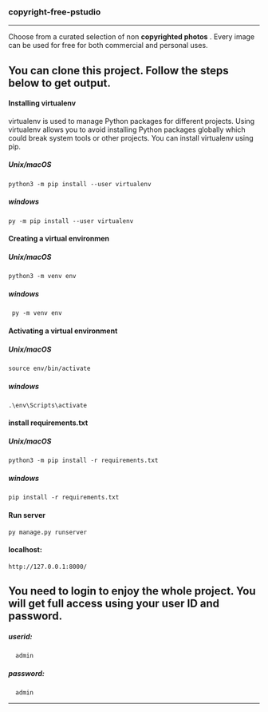 ### copyright-free-pstudio
****
Choose from a curated selection of non **copyrighted photos** . Every image can be used for free for both commercial and personal uses.
## You can clone this project. Follow the steps below to get output.
#### Installing virtualenv
virtualenv is used to manage Python packages for different projects. Using virtualenv allows you to avoid installing Python packages globally which could break system tools or other projects. You can install virtualenv using pip.
##### Unix/macOS
    python3 -m pip install --user virtualenv    
##### windows 
    py -m pip install --user virtualenv 
#### Creating a virtual environmen
##### Unix/macOS
    python3 -m venv env    
##### windows  
     py -m venv env 
#### Activating a virtual environment
##### Unix/macOS
    source env/bin/activate
##### windows 
    .\env\Scripts\activate 
####  install requirements.txt
##### Unix/macOS
    python3 -m pip install -r requirements.txt 
##### windows 
    pip install -r requirements.txt 
####  Run server
    py manage.py runserver 
#### localhost: 
    http://127.0.0.1:8000/   
You need to login to enjoy the whole project. You will get full access using your user ID and password.
-----------------------
##### userid: 
      admin
##### password: 
      admin
****

